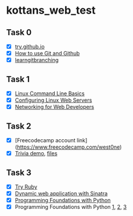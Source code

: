 # kottans_web_test 

## Task 0
- [x] [try.github.io](https://github.com/West0ne/kottans_web_test/blob/master/task_0/%D0%97%D0%BD%D1%96%D0%BC%D0%BE%D0%BA%20%D0%B5%D0%BA%D1%80%D0%B0%D0%BD%D0%B0%202017-01-15%20%D0%BE%2012.25.24.png)
- [x] [How to use Git and Github](https://github.com/West0ne/kottans_web_test/blob/master/task_0/git.png)
- [x] [learngitbranching](https://github.com/West0ne/kottans_web_test/blob/master/task_0/git.png)

## Task 1
- [x] [Linux Command Line Basics](https://github.com/West0ne/kottans_web_test/blob/master/task_1/Screenshot%20from%202016-12-05%2012:35:47.png)
- [x] [Configuring Linux Web Servers](https://github.com/West0ne/kottans_web_test/blob/master/task_1/Screenshot%20from%202016-12-08%2014:29:47.png)
- [x] [Networking for Web Developers](https://github.com/West0ne/kottans_web_test/blob/master/task_1/Screenshot%20from%202016-12-10%2014:04:30.png)

## Task 2
- [x] [Freecodecamp account link] (https://www.freecodecamp.com/west0ne)
- [x] [Trivia demo](https://west0ne.github.io/kottans_web_test/), [files](https://github.com/West0ne/kottans_web_test/tree/gh-pages)

## Task 3
- [x] [Try Ruby](https://github.com/West0ne/kottans_web_test/blob/master/task_3/try_ruby.png)
- [x] [Dynamic web application with Sinatra](https://github.com/West0ne/kottans_web_test/blob/master/task_3/sinatra.png)
- [x] [Programming Foundations with Python](https://github.com/West0ne/kottans_web_test/blob/master/task_3/python.png)
- [x] Programming Foundations with Python [1](https://github.com/West0ne/kottans_web_test/blob/master/task_3/intro%201.png), [2](https://github.com/West0ne/kottans_web_test/blob/master/task_3/intro%202.png), [3](https://github.com/West0ne/kottans_web_test/blob/master/task_3/intro%203.png)
